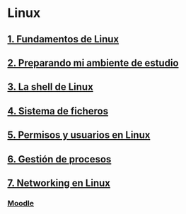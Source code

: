 # Linux

## [1. Fundamentos de Linux](./fundamentosLinux.md)

## [2. Preparando mi ambiente de estudio](./preparandoMiAmbienteEstudio.md)

## [3. La shell de Linux](./laShellLinux.md)

## [4. Sistema de ficheros]()

## [5. Permisos y usuarios en Linux]()

## [6. Gestión de procesos]()

## [7. Networking en Linux]()

### [Moodle](https://educacion.pilares.cdmx.gob.mx/)